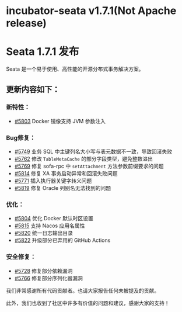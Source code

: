 # incubator-seata v1.7.1(Not Apache release)

# Seata 1.7.1 发布

Seata 是一个易于使用、高性能的开源分布式事务解决方案。

## 更新内容如下：

### 新特性：
- [#5803](https://github.com/seata/seata/pull/5803) Docker 镜像支持 JVM 参数注入

### Bug修复：
- [#5749](https://github.com/seata/seata/pull/5749) 业务 SQL 中主键列名大小写与表元数据不一致，导致回滚失败
- [#5762](https://github.com/seata/seata/pull/5762) 修改 `TableMetaCache` 的部分字段类型，避免整数溢出
- [#5769](https://github.com/seata/seata/pull/5769) 修复 sofa-rpc 中 `setAttachment` 方法参数前缀要求的问题
- [#5814](https://github.com/seata/seata/pull/5814) 修复 XA 事务启动异常和回滚失败问题
- [#5771](https://github.com/seata/seata/pull/5771) 插入执行器关键字转义问题
- [#5819](https://github.com/seata/seata/pull/5819) 修复 Oracle 列别名无法找到的问题

### 优化：
- [#5804](https://github.com/seata/seata/pull/5804) 优化 Docker 默认时区设置
- [#5815](https://github.com/seata/seata/pull/5815) 支持 Nacos 应用名属性
- [#5820](https://github.com/seata/seata/pull/5820) 统一日志输出目录
- [#5822](https://github.com/seata/seata/pull/5822) 升级部分已弃用的 GitHub Actions

### 安全修复：
- [#5728](https://github.com/seata/seata/pull/5728) 修复部分依赖漏洞
- [#5766](https://github.com/seata/seata/pull/5766) 修复部分序列化器漏洞

我们非常感谢所有代码贡献者。也请大家报告任何未被提及的贡献。

此外，我们也收到了社区中许多有价值的问题和建议，感谢大家的支持！
```